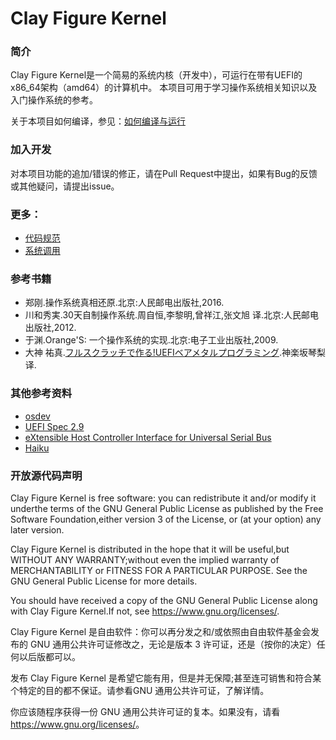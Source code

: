# Clay Figure Kernel

### 简介
Clay Figure Kernel是一个简易的系统内核（开发中），可运行在带有UEFI的x86_64架构（amd64）的计算机中。
本项目可用于学习操作系统相关知识以及入门操作系统的参考。

关于本项目如何编译，参见：[如何编译与运行](docs/index.md)

### 加入开发
对本项目功能的追加/错误的修正，请在Pull Request中提出，如果有Bug的反馈或其他疑问，请提出issue。

### 更多：
* [代码规范](docs/system/coding_style.md)
* [系统调用](docs/system/syscall.md)

### 参考书籍
* 郑刚.操作系统真相还原.北京:人民邮电出版社,2016.
* 川和秀実.30天自制操作系统.周自恒,李黎明,曾祥江,张文旭 译.北京:人民邮电出版社,2012.
* 于渊.Orange'S: 一个操作系统的实现.北京:电子工业出版社,2009.
* 大神 祐真.[フルスクラッチで作る!UEFIベアメタルプログラミング](https://kagurazakakotori.github.io/ubmp-cn/).神楽坂琴梨 译.

### 其他参考资料
* [osdev](https://wiki.osdev.org)
* [UEFI Spec 2.9](https://uefi.org/)
* [eXtensible Host Controller Interface for Universal Serial Bus](https://www.intel.com/content/dam/www/public/us/en/documents/technical-specifications/extensible-host-controler-interface-usb-xhci.pdf)
* [Haiku](https://github.com/haiku/haiku)

### 开放源代码声明
Clay Figure Kernel is free software: you can redistribute it and/or modify it underthe terms of the GNU General Public License as published by the Free Software Foundation,either version 3 of the License, or (at your option) any later version.

Clay Figure Kernel is distributed in the hope that it will be useful,but WITHOUT ANY WARRANTY;without even the implied warranty of MERCHANTABILITY or FITNESS FOR A PARTICULAR PURPOSE.  See the GNU General Public License for more details.

You should have received a copy of the GNU General Public License along with Clay Figure Kernel.If not, see <https://www.gnu.org/licenses/>.

Clay Figure Kernel 是自由软件：你可以再分发之和/或依照由自由软件基金会发布的 GNU 通用公共许可证修改之，无论是版本 3 许可证，还是（按你的决定）任何以后版都可以。

发布 Clay Figure Kernel 是希望它能有用，但是并无保障;甚至连可销售和符合某个特定的目的都不保证。请参看GNU 通用公共许可证，了解详情。

你应该随程序获得一份 GNU 通用公共许可证的复本。如果没有，请看 <https://www.gnu.org/licenses/>。

